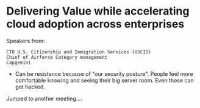 # Delivering Value while accelerating cloud adoption across enterprises

Speakers from:

    CTO U.S. Citizenship and Immigration Services (USCIS)
    Chief of Airforce Category management
    Capgemini

* Can be resistance because of "our security posture". People feel more comfortable knowing and seeing their big server room. Even those can get hacked.

Jumped to another meeting....
